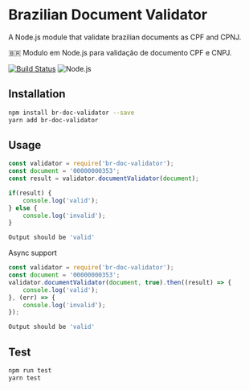 # Brazilian Document Validator
A Node.js module that validate brazilian documents as CPF and CPNJ.

🇧🇷 Modulo em Node.js para validação de documento CPF e CNPJ.

[![Build Status](https://travis-ci.org/egermano/brazilian-multidocument-validator.svg?branch=master)](https://travis-ci.org/egermano/brazilian-multidocument-validator)
![Node.js](https://github.com/egermano/brazilian-multidocument-validator/workflows/Node.js/badge.svg)

## Installation 
```sh
npm install br-doc-validator --save
yarn add br-doc-validator
```

## Usage

```javascript
const validator = require('br-doc-validator');
const document = '00000000353';
const result = validator.documentValidator(document);

if(result) {
    console.log('valid');
} else {
    console.log('invalid');
}
```
```sh
Output should be 'valid'
```

Async support
```javascript
const validator = require('br-doc-validator');
const document = '00000000353';
validator.documentValidator(document, true).then((result) => {
    console.log('valid');
}, (err) => {
    console.log('invalid');
});
```
```sh
Output should be 'valid'
```

## Test 
```sh
npm run test
yarn test
```

